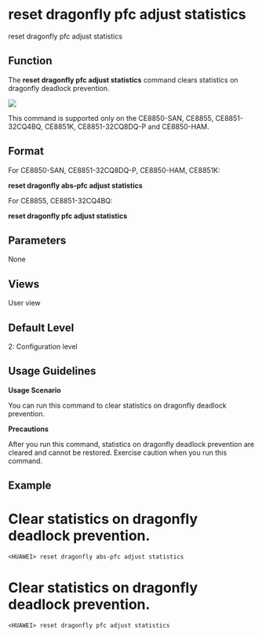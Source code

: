 reset dragonfly pfc adjust statistics
=====================================

reset dragonfly pfc adjust statistics

Function
--------



The **reset dragonfly pfc adjust statistics** command clears statistics on dragonfly deadlock prevention.



![](../public_sys-resources/note_3.0-en-us.png) 

This command is supported only on the CE8850-SAN, CE8855, CE8851-32CQ4BQ, CE8851K, CE8851-32CQ8DQ-P and CE8850-HAM.



Format
------

For CE8850-SAN, CE8851-32CQ8DQ-P, CE8850-HAM, CE8851K:

**reset dragonfly abs-pfc adjust statistics**

For CE8855, CE8851-32CQ4BQ:

**reset dragonfly pfc adjust statistics**


Parameters
----------

None

Views
-----

User view


Default Level
-------------

2: Configuration level


Usage Guidelines
----------------

**Usage Scenario**

You can run this command to clear statistics on dragonfly deadlock prevention.

**Precautions**

After you run this command, statistics on dragonfly deadlock prevention are cleared and cannot be restored. Exercise caution when you run this command.


Example
-------

# Clear statistics on dragonfly deadlock prevention.
```
<HUAWEI> reset dragonfly abs-pfc adjust statistics

```

# Clear statistics on dragonfly deadlock prevention.
```
<HUAWEI> reset dragonfly pfc adjust statistics

```